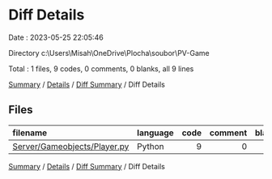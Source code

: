 # Diff Details

Date : 2023-05-25 22:05:46

Directory c:\\Users\\Misah\\OneDrive\\Plocha\\soubor\\PV-Game

Total : 1 files,  9 codes, 0 comments, 0 blanks, all 9 lines

[Summary](results.md) / [Details](details.md) / [Diff Summary](diff.md) / Diff Details

## Files
| filename | language | code | comment | blank | total |
| :--- | :--- | ---: | ---: | ---: | ---: |
| [Server/Gameobjects/Player.py](/Server/Gameobjects/Player.py) | Python | 9 | 0 | 0 | 9 |

[Summary](results.md) / [Details](details.md) / [Diff Summary](diff.md) / Diff Details